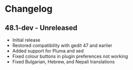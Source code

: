# Changelog

## 48.1-dev - Unreleased
* Initial release
* Restored compatibility with gedit 47 and earlier
* Added support for Pluma and xed
* Fixed colour buttons in plugin preferences not working
* Fixed Bulgarian, Hebrew, and Nepali translations
